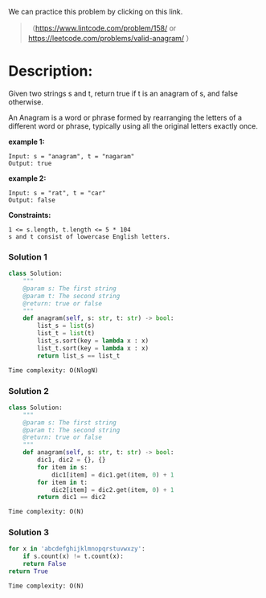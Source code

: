 We can practice this problem by clicking on this link.
>（https://www.lintcode.com/problem/158/ or https://leetcode.com/problems/valid-anagram/ ）
# Description:
 <p> Given two strings s and t, return true if t is an anagram of s, and false otherwise.

An Anagram is a word or phrase formed by rearranging the letters of a different word or phrase, typically using all the original letters exactly once.</p> 

**example 1:**
```
Input: s = "anagram", t = "nagaram"
Output: true
```

**example 2:**
```
Input: s = "rat", t = "car"
Output: false
```

**Constraints:**
```
1 <= s.length, t.length <= 5 * 104
s and t consist of lowercase English letters.
```

 ### Solution 1

```Python
class Solution:
    """
    @param s: The first string
    @param t: The second string
    @return: true or false
    """
    def anagram(self, s: str, t: str) -> bool:
        list_s = list(s)
        list_t = list(t)
        list_s.sort(key = lambda x : x)
        list_t.sort(key = lambda x : x)
        return list_s == list_t

Time complexity: O(NlogN)
```

 ### Solution 2

```Python
class Solution:
    """
    @param s: The first string
    @param t: The second string
    @return: true or false
    """
    def anagram(self, s: str, t: str) -> bool:
        dic1, dic2 = {}, {}
        for item in s:
            dic1[item] = dic1.get(item, 0) + 1
        for item in t:
            dic2[item] = dic2.get(item, 0) + 1
        return dic1 == dic2

Time complexity: O(N)
```
### Solution 3

```Python
for x in 'abcdefghijklmnopqrstuvwxzy':
    if s.count(x) != t.count(x):
    return False
return True

Time complexity: O(N)
```
